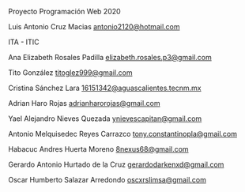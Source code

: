 Proyecto Programación Web 2020

Luis Antonio Cruz Macias 
antonio2120@hotmail.com

ITA - ITIC


Ana Elizabeth Rosales Padilla
elizabeth.rosales.p3@gmail.com

Tito González
titoglez999@gmail.com

Cristina Sánchez Lara
16151342@aguascalientes.tecnm.mx

Adrian Haro Rojas
adrianharorojas@gmail.com

Yael Alejandro Nieves Quezada
ynievescapitan@gmail.com 

Antonio Melquisedec Reyes Carrazco
tony.constantinopla@gmail.com

Habacuc Andres Huerta Moreno
8nexus68@gmail.com

Gerardo Antonio Hurtado de la Cruz
gerardodarkenxd@gmail.com

Oscar Humberto Salazar Arredondo
oscxrslimsa@gmail.com
